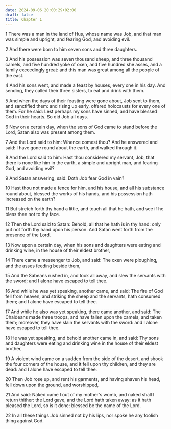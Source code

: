 ```yaml
---
date: 2024-09-06 20:00:29+02:00
draft: false
title: Chapter 1
---
```




1 There was a man in the land of Hus, whose name was Job, and that man was simple and upright, and fearing God, and avoiding evil.

2 And there were born to him seven sons and three daughters.

3 And his possession was seven thousand sheep, and three thousand camels, and five hundred yoke of oxen, and five hundred she asses, and a family exceedingly great: and this man was great among all the people of the east.

4 And his sons went, and made a feast by houses, every one in his day. And sending, they called their three sisters, to eat and drink with them.

5 And when the days of their feasting were gone about, Job sent to them, and sanctified them: and rising up early, offered holocausts for every one of them. For he said: Lest perhaps my sons have sinned, and have blessed God in their hearts. So did Job all days.

6 Now on a certain day, when the sons of God came to stand before the Lord, Satan also was present among them.

7 And the Lord said to him: Whence comest thou? And he answered and said: I have gone round about the earth, and walked through it.

8 And the Lord said to him: Hast thou considered my servant, Job, that there is none like him in the earth, a simple and upright man, and fearing God, and avoiding evil?

9 And Satan answering, said: Doth Job fear God in vain?

10 Hast thou not made a fence for him, and his house, and all his substance round about, blessed the works of his hands, and his possession hath increased on the earth?

11 But stretch forth thy hand a little, and touch all that he hath, and see if he bless thee not to thy face.

12 Then the Lord said to Satan: Behold, all that he hath is in thy hand: only put not forth thy hand upon his person. And Satan went forth from the presence of the Lord.

13 Now upon a certain day, when his sons and daughters were eating and drinking wine, in the house of their eldest brother,

14 There came a messenger to Job, and said: The oxen were ploughing, and the asses feeding beside them,

15 And the Sabeans rushed in, and took all away, and slew the servants with the sword; and I alone have escaped to tell thee.

16 And while he was yet speaking, another came, and said: The fire of God fell from heaven, and striking the sheep and the servants, hath consumed them; and I alone have escaped to tell thee.

17 And while he also was yet speaking, there came another, and said: The Chaldeans made three troops, and have fallen upon the camels, and taken them; moreover, they have slain the servants with the sword: and I alone have escaped to tell thee.

18 He was yet speaking, and behold another came in, and said: Thy sons and daughters were eating and drinking wine in the house of their eldest brother,

19 A violent wind came on a sudden from the side of the desert, and shook the four corners of the house, and it fell upon thy children, and they are dead: and I alone have escaped to tell thee.

20 Then Job rose up, and rent his garments, and having shaven his head, fell down upon the ground, and worshipped,

21 And said: Naked came I out of my mother's womb, and naked shall I return thither: the Lord gave, and the Lord hath taken away: as it hath pleased the Lord, so is it done: blessed be the name of the Lord.

22 In all these things Job sinned not by his lips, nor spoke he any foolish thing against God.

